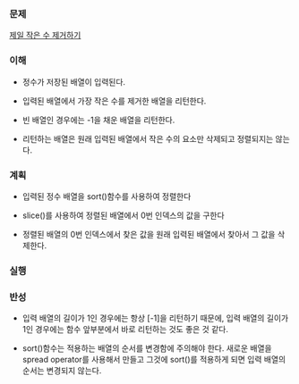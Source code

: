 ### 문제

[제일 작은 수 제거하기](https://programmers.co.kr/learn/courses/30/lessons/12935)

### 이해
  - 정수가 저장된 배열이 입력된다.

  - 입력된 배열에서 가장 작은 수를 제거한 배열을 리턴한다.

  - 빈 배열인 경우에는 -1을 채운 배열을 리턴한다.

  - 리턴하는 배열은 원래 입력된 배열에서 작은 수의 요소만 삭제되고 정렬되지는 않는다.

### 계획
  - 입력된 정수 배열을 sort()함수를 사용하여 정렬한다

  - slice()를 사용하여 정렬된 배열에서 0번 인덱스의 값을 구한다

  - 정렬된 배열의 0번 인덱스에서 찾은 값을 원래 입력된 배열에서 찾아서 그 값을 삭제한다.

### 실행

### 반성
  - 입력 배열의 길이가 1인 경우에는 항상 [-1]을 리턴하기 때문에, 입력 배열의
    길이가 1인 경우에는 함수 앞부분에서 바로 리턴하는 것도 좋은 것 같다.

  - sort()함수는 적용하는 배열의 순서를 변경함에 주의해야 한다. 새로운 배열을
    spread operator를 사용해서 만들고 그것에 sort()를 적용하게 되면 입력 배열의
    순서는 변경되지 않는다.

